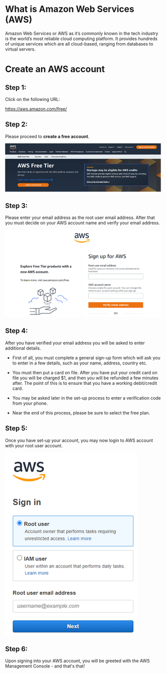 # What is Amazon Web Services (AWS)
Amazon Web Services or AWS as it’s commonly known in the tech industry is the world’s most reliable cloud computing platform. It provides hundreds of unique services which are all cloud-based, ranging from databases to virtual servers.

# Create an AWS account

## Step 1:
Click on the following URL:

https://aws.amazon.com/free/

## Step 2:
Please proceed to __create a free account__.

![alt text](img/image-1.png)

## Step 3:
Please enter your email address as the root user email address. After that you must decide on your AWS account name and verify your email address.

![alt text](img/image-2.png)

## Step 4:
After you have verified your email address you will be asked to enter additional details.

- First of all, you must complete a general sign-up form which will ask you to enter in a few details, such as your name, address, country etc.

- You must then put a card on file. After you have put your credit card on file you will be charged $1, and then you will be refunded a few minutes after. The point of this is to ensure that you have a working debit/credit card.

- You may be asked later in the set-up process to enter a verification code from your phone.

- Near the end of this process, please be sure to select the free plan.

## Step 5:
Once you have set-up your account, you may now login to AWS account with your root user account.

![alt text](img/image-3.png)

## Step 6:
Upon signing into your AWS account, you will be greeted with the AWS Management Console - and that's that!